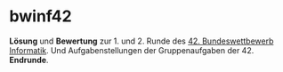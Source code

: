 # bwinf42

**Lösung** und **Bewertung** zur 1. und 2. Runde des [42. Bundeswettbewerb Informatik](https://bwinf.de/bundeswettbewerb/42).
Und Aufgabenstellungen der Gruppenaufgaben der 42. **Endrunde**.

